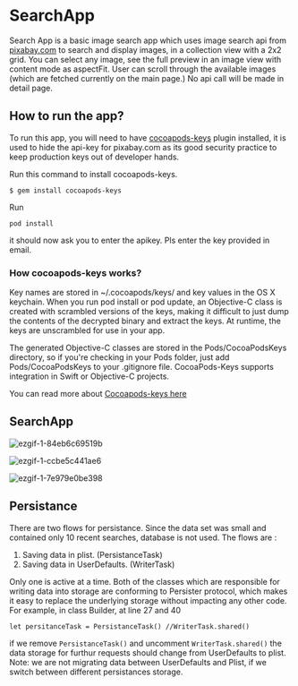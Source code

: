 # SearchApp
Search App is a basic image search app which uses image search api from [pixabay.com](pixabay.com) to search and display images, in a collection view with a 2x2 grid. You can select any image, see the full preview in an image view with content mode as aspectFit. User can scroll through the available images (which are fetched currently on the main page.) No api call will be made in detail page.

## How to run the app?
To run this app, you will need to have [cocoapods-keys](https://github.com/orta/cocoapods-keys) plugin installed, it is used to hide the api-key for pixabay.com as its good security practice to keep production keys out of developer hands.

Run this command to install cocoapods-keys. 
```
$ gem install cocoapods-keys
```

Run 

```
pod install
```

it should now ask you to enter the apikey. Pls enter the key provided in email.

### How cocoapods-keys works?

Key names are stored in ~/.cocoapods/keys/ and key values in the OS X keychain. When you run pod install or pod update, an Objective-C class is created with scrambled versions of the keys, making it difficult to just dump the contents of the decrypted binary and extract the keys. At runtime, the keys are unscrambled for use in your app.

The generated Objective-C classes are stored in the Pods/CocoaPodsKeys directory, so if you're checking in your Pods folder, just add Pods/CocoaPodsKeys to your .gitignore file. CocoaPods-Keys supports integration in Swift or Objective-C projects.

You can read more about [Cocoapods-keys here](https://github.com/orta/cocoapods-keys)


## SearchApp

![ezgif-1-84eb6c69519b](https://user-images.githubusercontent.com/5212286/82136852-a8236c00-982f-11ea-8ca8-342835c6dbd9.gif)

![ezgif-1-ccbe5c441ae6](https://user-images.githubusercontent.com/5212286/82136877-0d775d00-9830-11ea-86eb-569d5aa4ed78.gif)

![ezgif-1-7e979e0be398](https://user-images.githubusercontent.com/5212286/82136897-58917000-9830-11ea-939c-8690f0df1c35.gif)


## Persistance 
There are two flows for persistance. Since the data set was small and contained only 10 recent searches, database is not used. The flows are : 
1. Saving data in plist. (PersistanceTask)
2. Saving data in UserDefaults. (WriterTask)

Only one is active at a time. Both of the classes which are responsible for writing data into storage are conforming to Persister protocol, which makes it easy to replace the underlying storage without impacting any other code. For example, 
in class Builder, at line 27 and 40

```
let persitanceTask = PersistanceTask() //WriterTask.shared()
```
if we remove ```PersistanceTask()``` and uncomment ```WriterTask.shared()``` the data storage for furthur requests should change from UserDefaults to plist. 
Note: we are not migrating data between UserDefaults and Plist, if we switch between different persistances storage. 








